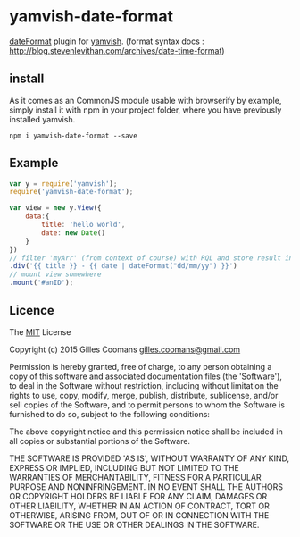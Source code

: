 # yamvish-date-format

[dateFormat](http://stevenlevithan.com/assets/misc/date.format.js) plugin for [yamvish](https://github.com/nomocas/yamvish).
(format syntax docs : http://blog.stevenlevithan.com/archives/date-time-format)

## install

As it comes as an CommonJS module usable with browserify by example, simply install it with npm in your project folder, where you have previously installed yamvish.
```
npm i yamvish-date-format --save
```

## Example

```javascript
var y = require('yamvish');
require('yamvish-date-format');

var view = new y.View({
	data:{
		title: 'hello world',
		date: new Date()
	}
})
// filter 'myArr' (from context of course) with RQL and store result in 'myFilteredArr' (in context of course)
.div('{{ title }} - {{ date | dateFormat("dd/mm/yy") }}')
// mount view somewhere
.mount('#anID');
```

## Licence

The [MIT](http://opensource.org/licenses/MIT) License

Copyright (c) 2015 Gilles Coomans <gilles.coomans@gmail.com>

Permission is hereby granted, free of charge, to any person obtaining a copy of this software and associated documentation files (the 'Software'), to deal in the Software without restriction, including without limitation the rights to use, copy, modify, merge, publish, distribute, sublicense, and/or sell copies of the Software, and to permit persons to whom the Software is furnished to do so, subject to the following conditions:

The above copyright notice and this permission notice shall be included in all copies or substantial portions of the Software.

THE SOFTWARE IS PROVIDED 'AS IS', WITHOUT WARRANTY OF ANY KIND, EXPRESS OR IMPLIED, INCLUDING BUT NOT LIMITED TO THE WARRANTIES OF MERCHANTABILITY, FITNESS FOR A PARTICULAR PURPOSE AND NONINFRINGEMENT. IN NO EVENT SHALL THE AUTHORS OR COPYRIGHT HOLDERS BE LIABLE FOR ANY CLAIM, DAMAGES OR OTHER LIABILITY, WHETHER IN AN ACTION OF CONTRACT, TORT OR OTHERWISE, ARISING FROM, OUT OF OR IN CONNECTION WITH THE SOFTWARE OR THE USE OR OTHER DEALINGS IN THE SOFTWARE.

